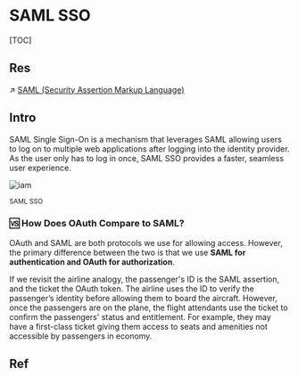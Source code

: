 # SAML SSO

[TOC]



## Res
↗ [SAML (Security Assertion Markup Language)](../../Web%20Authentication%20Technologies%20&%20Frameworks/Web%20Authentication%20Frameworks/SAML%20(Security%20Assertion%20Markup%20Language).md)



## Intro
SAML Single Sign-On is a mechanism that leverages SAML allowing users to log on to multiple web applications after logging into the identity provider. As the user only has to log in once, SAML SSO provides a faster, seamless user experience.

![iam](../../../../../../../../../Assets/Pics/iam.svg)

<small>SAML SSO</small>

### 🆚 How Does OAuth Compare to SAML?
OAuth and SAML are both protocols we use for allowing access. However, the primary difference between the two is that we use **SAML for authentication and OAuth for authorization**.

If we revisit the airline analogy, the passenger's ID is the SAML assertion, and the ticket the OAuth token. The airline uses the ID to verify the passenger’s identity before allowing them to board the aircraft. However, once the passengers are on the plane, the flight attendants use the ticket to confirm the passengers' status and entitlement. For example, they may have a first-class ticket giving them access to seats and amenities not accessible by passengers in economy.



## Ref


